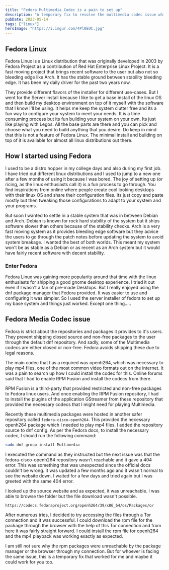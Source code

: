 ```yaml
---
title: "Fedora Multimedia Codec is a pain to set up"
description: "A temporary fix to resolve the multimedia codec issue which is present in fedora"
pubDate: 2023-05-14
tags: ["linux"]
heroImage: "https://i.imgur.com/4Pl0EUC.jpg"
---
```

## Fedora Linux
Fedora Linux is a Linux distribution that was originally developed in 2003 by Fedora Project as
a contribution of Red Hat Enterprise Linux Project. It is a fast moving project that brings recent
software to the user but also not so bleeding edge like Arch. It has the stable ground between stability
bleeding edge. It has been my daily driver for the past two years now.

They provide different flavors of the installer for different use-cases. But I went for the Server install
because I like to get a base install of the linux OS and then build my desktop environment on top of it myself with
the software that I know I'll be using. It helps me keep the system clutter free and its a fun way to
configure your system to meet your needs. It is a time consuming process but its fun building
your system on your own. Its just like playing with Legos. All the base parts are there and you can pick and choose
what you need to build anything that you desire. Do keep in mind that this is not a feature of Fedora Linux.
The minimal install and building on top of it is available for almost all linux distributions out there.

## How I started using Fedora
I used to be a distro hopper in my college days and also during my first job. I have tried out different linux
distributions and I used to jump to a new one after a few months of using it because I was bored.
The joy of setting up (or ricing, as the linux enthusiasts call it) is a fun process to go through.
You find inspirations from online where people create cool looking desktops with their linux OS and
share their configuration files. Its just copy and paste mostly but then tweaking those configurations
to adapt to your system and your programs.

But soon I wanted to settle in a stable system that was in between Debian and Arch. Debian is
known for rock hard stability of the system but it ships software slower than others because of
the stability checks. Arch is a very fast moving system as it provides bleeding edge software but
they advice the users to go through the patch notes before updating the system to avoid system breakage.
I wanted the best of both worlds. This meant my system won't be as stable as a Debian or as
recent as an Arch system but it would have fairly recent software with decent stability.

### Enter Fedora

Fedora Linux was gaining more popularity around that time with the linux enthusiasts for shipping
a good gnome desktop experience. I tried it out even if I wasn't a fan of pre-made Desktops.
But I really enjoyed using the dnf package manager that Fedora provided. It was easier to use and
configuring it was simpler. So I used the server installer of fedora to set up my base system and things
just worked. Except one thing.....

## Fedora Media Codec issue
Fedora is strict about the repositories and packages it provides to it's users. They
prevent shipping closed source and non-free packages to the user through the default dnf
repository. And sadly, some of the Multimedia codecs are either closed or non-free. Fedora avoids shipping
these due to legal reasons.

The main codec that I as a required was openh264, which was necessary to play mp4 files, one of
the most common video formats out on the internet. It was a pain to search up how I could
install the codec for this. Online forums said that I had to enable RPM Fusion and install the codecs from there.

RPM Fusion is a third-party that provided restricted and non-free packages to Fedora linux users.
And once enabling the RPM Fusion repository, I had to install the plugins of the application GStreamer from these
repository that provided the necessary codecs that I might need for playing Multimedia.

Recently these multimedia packages were hosted in another safer repository called `fedora-cisco-openh264`.
This provided the necessary openh264 package which I needed to play mp4 files. I added the repository source to dnf config.
As per the Fedora docs, to install the necessary codec, I should run the following command:
```sh
sudo dnf group install Multimedia
```
I executed the command as they instructed but the next issue was that the fedora-cisco-openh264 repository
wasn't reachable and it gave a 404 error. This was something that was unexpected since the official
docs couldn't be wrong. It was updated a few months ago and it wasn't normal to see the website down. I waited for a
few days and tried again but I was greeted with the same 404 error. 

I looked up the source website and as expected, it
was unreachable. I was able to browse the folder but the file download wasn't possible.
```
https://codecs.fedoraproject.org/openh264/39/x86_64/os/Packages/o/
```

After numerous tries, I decided to try accessing the files through a Tor connection and it was successful.
I could download the rpm file for the package through the browser with the help of this Tor connection and
from here it was fairly straight forward. I could install the rpm file for openh264 and the mp4 playback
was working exactly as expected.

I am still not sure why the rpm packages were unreachable by the package manager or the browser through my connection.
But for whoever is facing the same issue, this is a temporary fix that worked for me and maybe it could work for you too.
